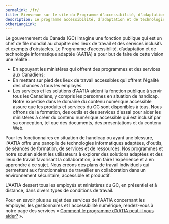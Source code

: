 ```yaml
---
permalink: /fr/
title: Bienvenue sur le site du Programme d'accessibilité, d'adaptation et de technologie informatique adaptée (AATIA)
description: Le programme accessibilité, d’adaptation et de technologie informatique adaptée (AATIA) soutient la création de milieux de travail inclusifs et sans barrières au sein du gouvernement du Canada. Il offre des formations, des outils et des technologies adaptatives pour garantir l'accessibilité à tous les employés, y compris ceux ayant des incapacités. AATIA dessert tous les employés du gouvernement, fournissant des ressources en personne et à distance.
otherLangLink:
---
```


Le gouvernement du Canada (GC) imagine une fonction publique qui est un chef de file mondial au chapitre des lieux de travail et des services inclusifs et exempts d’obstacles. Le Programme d’accessibilité, d’adaptation et de technologie informatique adaptée (AATIA) a pour but de faire de cette vision une réalité :

- En appuyant les ministères qui offrent des programmes et des services aux Canadiens;
- En mettant sur pied des lieux de travail accessibles qui offrent l'égalité des chances à tous les employés.
- Les services et les solutions d'AATIA aident la fonction publique à servir tous les Canadiens, y compris les personnes en situation de handicap. Notre expertise dans le domaine du contenu numérique accessible assure que les produits et services du GC sont disponibles à tous. Nous offrons de la formation, des outils et des services d'essai pour aider les ministères à créer du contenu numérique accessible qui est inclusif par sa conception, tel que des documents, des présentations et du contenu Web.

Pour les fonctionnaires en situation de handicap ou ayant une blessure, l'AATIA offre une panoplie de technologies informatiques adaptées, d'outils, de séances de formation, de services et de ressources. Nos programmes et notre soutien aident les utilisateurs à explorer des solutions adaptées et des lieux de travail favorisant la collaboration, à en faire l'expérience et à en apprendre à ce sujet. Nous créons des plans de travail individuels qui permettent aux fonctionnaires de travailler en collaboration dans un environnement sécuritaire, accessible et productif.

L'AATIA dessert tous les employés et ministères du GC, en présentiel et à distance, dans divers types de conditions de travail.

Pour en savoir plus au sujet des services de l'AATIA concernant les employés, les gestionnaires et l'accessibilité numérique, rendez-vous à notre page des services « [Comment le programme d’AATIA peut-il vous aider?](/fr/comment-le-programme-d-aatia-peut-il-vous-aider) ».

